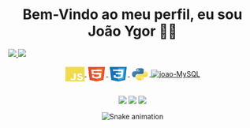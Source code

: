 <h1 align="center">Bem-Vindo ao meu perfil, eu sou João Ygor ✌🏼 </h1>

<div>
  <a href="https://github.com/joaoygorr">
  <img height="180em" src="https://github-readme-stats.vercel.app/api?username=joaoygorr&show_icons=true&theme=merko&include_all_commits=true&count_private=true"/>
  <img height="180em" src="https://github-readme-stats.vercel.app/api/top-langs/?username=joaoygorr&layout=compact&langs_count=7&theme=merko"/>
</div>
  
<div style="display: inline_block" align="center"><br>
  <img align="center" alt="joao-JS" height="30" width="40" src="https://raw.githubusercontent.com/devicons/devicon/master/icons/javascript/javascript-plain.svg">
  <img align="center" alt="joao-HTML" height="30" width="40" src="https://raw.githubusercontent.com/devicons/devicon/master/icons/html5/html5-original.svg">
  <img align="center" alt="joao-CSS" height="30" width="40" src="https://raw.githubusercontent.com/devicons/devicon/master/icons/css3/css3-original.svg">
  <img align="center" alt="joao-Python" height="30" width="40" src="https://raw.githubusercontent.com/devicons/devicon/master/icons/python/python-original.svg">
  <img align="center" alt="joao-MySQL" height="30" width="40" src="https://cdn.jsdelivr.net/gh/devicons/devicon/icons/mysql/mysql-original.svg">
</div>
  
##
  
<div align="center">
   <a href="https://www.instagram.com/rjoaoygor/" target="_blank"><img src="https://img.shields.io/badge/-Instagram-%23E4405F?style=for-the-badge&logo=instagram&logoColor=white" target="_blank"></a>
   <a href = "mailto:ygorvieira2002@gmail.com"><img src="https://img.shields.io/badge/-Gmail-%23333?style=for-the-badge&logo=gmail&logoColor=white" target="_blank"></a>
  <a href="https://www.linkedin.com/in/jo%C3%A3o-ygor-ramalho-9b5b18219/" target="_blank"><img src="https://img.shields.io/badge/-LinkedIn-%230077B5?style=for-the-badge&logo=linkedin&logoColor=white" target="_blank"></a> 
  
  ![Snake animation](https://github.com/joaoygorr/joaoygorr/blob/output/github-contribution-grid-snake.svg)
</div>

